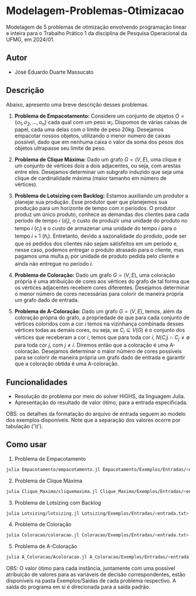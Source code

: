 # Modelagem-Problemas-Otimizacao
Modelagem de 5 problemas de otimização envolvendo programação linear e inteira para o Trabalho Prático 1 da disciplina de Pesquisa Operacional da UFMG, em 2024/01. 

## Autor
- José Eduardo Duarte Massucato

## Descrição
Abaixo, apresento uma breve descrição desses problemas.

1. **Problema de Empacotamento:** Considere um conjunto de objetos $O = \{o_1, o_2, ..., o_n\}$ cada qual com um peso $w_i$. Dispomos de várias caixas de papel, cada uma delas com o limite de peso 20kg. Desejamos empacotar nossos objetos, utilizando o menor número de caixas possível, dado que em nenhuma caixa o valor da soma dos pesos dos objetos ultrapasse seu limite de peso.

2. **Problema de Clique Máxima:** Dado um grafo $G = (V, E)$, uma clique é um conjunto de vértices dois a dois adjacentes, ou seja, com arestas entre eles. Desejamos determinar um subgrafo induzido que seja uma clique de cardinalidade máxima (maior tamanho em número de vértices).

3. **Problema de Lotsizing com Backlog:** Estamos auxiliando um produtor a planejar sua produção. Esse produtor quer que planejemos sua produção para um horizonte de tempo com $n$ períodos. O produtor produz um único produto, conhece as demandas dos clientes para cada período de tempo $i$ ($d_i$), o custo de produzir uma unidade do produto no tempo $i$ ($c_i$) e o custo de armazenar uma unidade do tempo $i$ para o tempo $i + 1$ ($h_i$). Entretanto, devido a sazonalidade do produto, pode ser que os pedidos dos clientes não sejam satisfeitos em um período e, nesse caso, podemos entregar o produto atrasado para o cliente, mas pagamos uma multa $p_i$ por unidade de produto pedida pelo cliente e ainda não entregue no período $i$.

4. **Problema de Coloração:** Dado um grafo $G = (V, E)$, uma coloração própria é uma atribuição de cores aos vértices do grafo de tal forma que os vértices adjacentes recebem cores diferentes. Desejamos determinar o menor número de cores necessárias para colorir de maneira própria um grafo dado de entrada.

5. **Problema de A-Coloração:** Dado um grafo $G = (V, E)$, temos, além da coloração própria do grafo, a propriedade de que para cada conjunto de vértices coloridos com a cor $i$ temos na vizinhança combinada desses vértices todas as demais cores, ou seja, se $C_i \subseteq V(G)$ é o conjunto dos vértices que receberam a cor $i$, temos que para toda cor $i$, $N(C_i) \cap C_j \neq \emptyset$ para toda cor $j$, com $j \neq i$. Diremos então que a coloração é uma A-coloração. Desejamos determinar o maior número de cores possíveis para se colorir de maneira própria um grafo dado de entrada e garantir que a coloração obtida é uma A-coloração.

## Funcionalidades
- Resolução do problema por meio do solver HiGHS, da linguagem Julia.
- Apresentação do resultado de valor ótimo, para a entrada especificada.

OBS: os detalhes da formatação do arquivo de entrada seguem ao modelo dos exemplos disponíveis. Note que a separação dos valores ocorre por tabulação ('\t').

## Como usar
1. Problema de Empacotamento
```bash
julia Empacotamento/empacotamento.jl Empacotamento/Exemplos/Entradas/<entrada.txt>
```

2. Problema de Clique Máxima
```bash
julia Clique_Maxima/cliquemaxima.jl Clique_Maxima/Exemplos/Entradas/<entrada.txt>
```

3. Problema de Lotsizing com Backlog
```bash
julia Lotsizing/lotsizing.jl Lotsizing/Exemplos/Entradas/<entrada.txt>
```

4. Problema de Coloração
```bash
julia Coloracao/coloracao.jl Coloracao/Exemplos/Entradas/<entrada.txt>
```

5. Problema de A-Coloração
```bash
julia A_Coloracao/Acoloracao.jl A_Coloracao/Exemplos/Entradas/<entrada.txt>
```

OBS: O valor ótimo para cada instância, juntamente com uma possível atribuição de valores para as variáveis de decisão correspondentes, estão disponíveis na pasta Exemplos/Saidas de cada problema respectivo. A saída do programa em si é direcionada para a saída padrão.
